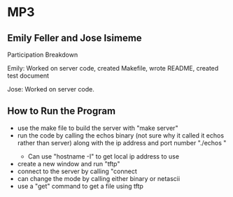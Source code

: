 # MP3
## Emily Feller and Jose Isimeme
Participation Breakdown

Emily: Worked on server code, created Makefile, wrote README, created test document

Jose: Worked on server code.

## How to Run the Program
- use the make file to build the server with "make server"
- run the code by calling the echos binary (not sure why it called it echos rather than server) along with the ip address and port number "./echos <ip> <port>"
  - Can use "hostname -I" to get local ip address to use
- create a new window and run "tftp"
- connect to the server by calling "connect <ip> <port>
- can change the mode by calling either binary or netascii
- use a "get" command to get a file using tftp
